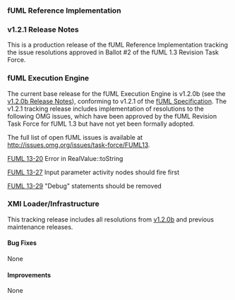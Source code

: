 ### fUML Reference Implementation
### v1.2.1 Release Notes

This is a production release of the fUML Reference Implementation tracking the issue resolutions approved in Ballot #2 of the fUML 1.3 Revision Task Force.

### fUML Execution Engine

The current base release for the fUML Execution Engine is v1.2.0b (see the [v1.2.0b Release Notes](./fuml-1.2.0b.md)), conforming to v1.2.1 of the [fUML Specification](http://www.omg.org/spec/FUML/1.2.1). The v1.2.1 tracking release
includes implementation of resolutions to the following OMG issues, which have
been approved by the fUML Revision Task Force for fUML 1.3 but have not yet been
formally adopted. 

The full list of open fUML issues is available at http://issues.omg.org/issues/task-force/FUML13.

[FUML 13-20](http://issues.omg.org/issues/task-force/FUML13#issue-39953) 
Error in RealValue::toString

[FUML 13-27](http://issues.omg.org/issues/task-force/FUML13#issue-40665)
Input parameter activity nodes should fire first

[FUML 13-29](http://issues.omg.org/issues/task-force/FUML13#issue-40667)
"Debug" statements should be removed

### XMI Loader/Infrastructure

This tracking release includes all resolutions from [v1.2.0b](./fuml-1.2.0b.md) and previous maintenance releases.

#### Bug Fixes

None

#### Improvements

None
